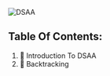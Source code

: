 ![DSAA](https://media4.giphy.com/media/sasKq7JrHonZuOb8E2/giphy.gif?cid=6c09b95222kc45uk623iuu2rnzmwmt4q2tqvzecdwuf89dk2&ep=v1_internal_gif_by_id&rid=giphy.gif&ct=g)


## Table Of Contents:

1. 🌸 Introduction To DSAA
2. 🌸 Backtracking

